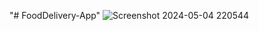 "# FoodDelivery-App" 
![Screenshot 2024-05-04 220544](https://github.com/JanumpallyAkhila/FoodDelivery-App/assets/143389053/2e2c1a3e-ba8b-4a54-ba39-edd1da25ec7e)
